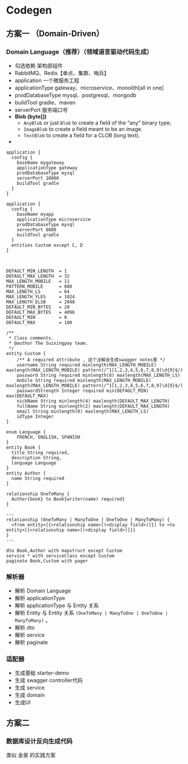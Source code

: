 # Codegen

## 方案一 （Domain-Driven）

### Domain Language（推荐）（领域语言驱动代码生成）

* 勾选依赖 架构部组件
* RabbitMQ、Redis【单点、集群、哨兵】
* application 一个微服务工程
* applicationType gateway、microservice、monolith\[all in one\]
* prodDatabaseType mysql、postgresql、mongodb
* buildTool gradle、maven
* serverPort 服务端口号
* **Blob \(byte\[\]\)**
  * `AnyBlob` or just `Blob` to create a field of the “any” binary type;
  * `ImageBlob` to create a field meant to be an image.
  * `TextBlob` to create a field for a CLOB \(long text\).
* 
```text
application {
  config {
    baseName mygateway
    applicationType gateway
    prodDatabaseType mysql
    serverPort 10000
    buildTool gradle
  }
}

application {
  config {
    baseName myapp
    applicationType microservice
    prodDatabaseType mysql
    serverPort 8080
    buildTool gradle
  }
  entities Custom except C, D
}



DEFAULT_MIN_LENGTH 	= 1
DEFAULT_MAX_LENGTH 	= 32
MAX_LENGTH_MOBILE	= 11
PATTERN_MOBILE 		= 888
MAX_LENGTH_LS 		= 64
MAX_LENGTH_YLES 	= 1024
MAX_LENGTH_ELSB 	= 2048
DEFAULT_MIN_BYTES   = 20
DEFAULT_MAX_BYTES   = 4096
DEFAULT_MIN         = 0
DEFAULT_MAX         = 100

/**
 * Class comments.
 * @author The Suixingpay team.
 */
entity Custom {
    /** A required attribute , 这个注解会生成swagger notes里 */
	username String required minlength(MAX_LENGTH_MOBILE) maxlength(MAX_LENGTH_MOBILE) pattern(/^1[1,2,3,4,5,6,7,8,9]\d{9}$/)
    password String required minlength(8) maxlength(MAX_LENGTH_LS)
    mobile String required minlength(MAX_LENGTH_MOBILE) maxlength(MAX_LENGTH_MOBILE) pattern(/^1[1,2,3,4,5,6,7,8,9]\d{9}$/)
    passwordStrength Integer required min(DEFAULT_MIN) max(DEFAULT_MAX)
    nickName String minlength(4) maxlength(DEFAULT_MAX_LENGTH)
    fullName String minlength(2) maxlength(DEFAULT_MAX_LENGTH)
    email String minlength(8) maxlength(MAX_LENGTH_LS)
    idType Integer
}

enum Language {
    FRENCH, ENGLISH, SPANISH
}
entity Book {
  title String required,
  description String,
  language Language
}
entity Author {
  name String required
}

relationship OneToMany {
  Author{book} to Book{writer(name) required}
}

---
relationship (OneToMany | ManyToOne | OneToOne | ManyToMany) {
  <from entity>[{<relationship name>[(<display field>)]}] to <to entity>[{<relationship name>[(<display field>)]}]
}
---

dto Book,Author with mapstruct except Custom
service * with serviceClass except Custom
paginate Book,Custom with pager
```

### 解析器

* 解析 Domain Language
* 解析 applicationType
* 解析 applicationType 与 Entity 关系
* 解析 Entity 与 Entity 关系  `(OneToMany | ManyToOne | OneToOne | ManyToMany)` 。
* 解析 dto
* 解析 service
* 解析 paginate

### 适配器

* 生成基础 starter-demo
* 生成 swagger controller代码
* 生成 service
* 生成 domain
* 生成UI 

## 方案二

### 数据库设计反向生成代码

类似 金昊 的实践方案

